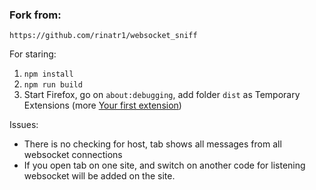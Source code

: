 
###  Fork from: 
`https://github.com/rinatr1/websocket_sniff`

For staring:

1. `npm install`
2. `npm run build`
3. Start Firefox, go on `about:debugging`, add folder `dist` as Temporary Extensions
	(more [Your first extension](https://developer.mozilla.org/en-US/docs/Mozilla/Add-ons/WebExtensions/Your_first_WebExtension))

Issues:

* There is no checking for host, tab shows all messages from all websocket connections
* If you open tab on one site, and switch on another code for listening websocket will be added on the site.